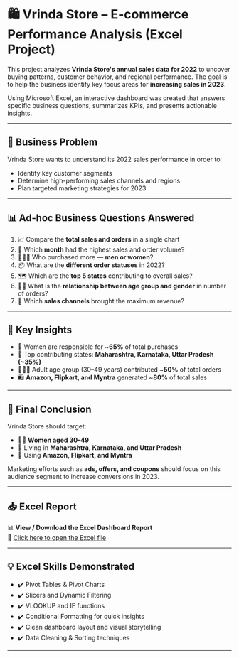 # 🛍️ Vrinda Store – E-commerce Performance Analysis (Excel Project)

This project analyzes **Vrinda Store's annual sales data for 2022** to uncover buying patterns, customer behavior, and regional performance. The goal is to help the business identify key focus areas for **increasing sales in 2023**.

Using Microsoft Excel, an interactive dashboard was created that answers specific business questions, summarizes KPIs, and presents actionable insights.

---

## 🧠 Business Problem

Vrinda Store wants to understand its 2022 sales performance in order to:
- Identify key customer segments
- Determine high-performing sales channels and regions
- Plan targeted marketing strategies for 2023

---

## 📊 Ad-hoc Business Questions Answered

1. 📈 Compare the **total sales and orders** in a single chart
2. 📅 Which **month** had the highest sales and order volume?
3. 👩‍🦱👨 Who purchased more — **men or women**?
4. 📦 What are the **different order statuses** in 2022?
5. 🗺️ Which are the **top 5 states** contributing to overall sales?
6. 🧓👧 What is the **relationship between age group and gender** in number of orders?
7. 🛒 Which **sales channels** brought the maximum revenue?

---

## 📌 Key Insights

- 👩 Women are responsible for ~**65%** of total purchases
- 📍 Top contributing states: **Maharashtra, Karnataka, Uttar Pradesh (~35%)**
- 👨‍👩‍👧 Adult age group (30–49 years) contributed ~**50%** of total orders
- 🛍️ **Amazon, Flipkart, and Myntra** generated ~**80%** of total sales

---

## 🧾 Final Conclusion

Vrinda Store should target:
- 👩‍💼 **Women aged 30–49**
- 📍 Living in **Maharashtra, Karnataka, and Uttar Pradesh**
- 📲 Using **Amazon, Flipkart, and Myntra**

Marketing efforts such as **ads, offers, and coupons** should focus on this audience segment to increase conversions in 2023.

---

## 📥 Excel Report

📊 **View / Download the Excel Dashboard Report**  
🔗 [Click here to open the Excel file](https://1drv.ms/x/c/2f56a447c50d650f/EernoxNP09BBlrbgY2iusecB6xnAraRJsPaf8zdB5HcYFw?e=1FzLkK)

---

## 💡 Excel Skills Demonstrated

- ✔️ Pivot Tables & Pivot Charts  
- ✔️ Slicers and Dynamic Filtering  
- ✔️ VLOOKUP and IF functions  
- ✔️ Conditional Formatting for quick insights  
- ✔️ Clean dashboard layout and visual storytelling  
- ✔️ Data Cleaning & Sorting techniques  

---


